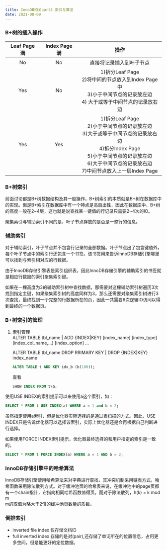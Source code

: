 ```yaml
---
title: InnoDB相关part5 索引与算法  
date: 2021-08-09 
---  
```



### B+树的插入操作  
| Leaf Page 满 | Index Page 满| 操作| 
|:--:|:--:|:--:|
|No|No|直接将记录插入到叶子节点|
|Yes|No|1)拆分Leaf Page <br> 2)将中间的节点放入到Index Page中 <br> 3)小于中间节点的记录放左边 <br> 4) 大于或等于中间节点的记录放右边
|Yes|Yes|1)拆分Leaf Page <br> 2)小于中间节点的记录放左边 <br> 3)大于或等于中间节点的记录放右边 <br> 4)拆分Index Page <br> 5)小于中间节点的记录放左边 <br> 6)大于中间节点的记录放右边 <br> 7)中间节点放入上一层Index Page <br>|



### B+树索引
前面讨论都是B+树数据结构及其一般操作，B+树索引的本质就是B+树在数据库中的实现。但是B+索引在数据库中有一个特点是高扇出性，因此在数据库中，B+树的高度一般在2~4层，这也就是说查找某一键值的行记录只需要2~4次的IO。  


聚集索引与辅助索引不同的是，叶子节点存放的是否是一整行的信息。    

### 辅助索引   

对于辅助索引，叶子节点并不包含行记录的全部数据。叶子节点出了包含键值外，每个叶子节点中的索引行还包含一个书签。该书签用来告诉InnoDB存储引擎哪里可以找到与索引相对应的行数据。    

由于InnoDB存储引擎表是索引组织表，因此InnoDB存储引擎的辅助索引的书签就是相应行数据的索引聚集索引键。   



如果在一棵高度为3的辅助索引树中查找数据，那需要对这棵辅助索引树遍历3次找到指定主键，如果聚集索引树的高度同样为3，那么还需要对聚集索引树进行3次查找，最终找到一个完整的行数据所在的页，因此一共需要6次逻辑IO访问以得到最终的一个数据页。  

### B+树索引的管理  

1. 索引管理  
   ALTER TABLE tbl_name | ADD {INDEX|KEY} [index_name] [index_type] (index_col_name,...) [index_option] ...

   ALTER TABLE tbl_name DROP RRIMARY KEY | DROP {INDEX|KEY} index_name

   ```sql
   ALTER TABLE t ADD KEY idx_b (b(100));
   ```

   查看

   ```sql
   SHOW INDEX FROM t\G;
   ```

使用USE INDEX的索引提示可以来使用a这个索引，如： 

```sql
SELECT * FROM t USE INDEX(a) WHERE a = 1 and b = 2;
```

虽然指定使用a索引，但是优化器实际选择的是通过表扫描的方式。因此，USE INDEX只是告诉优化器可以选择该索引，实际上优化器还是会再根据自己判断进行选择。  


如果使用FORCE INDEX索引提示，优化器最终选择的和用户指定的索引是一致的。  


```sql
SELECT * FROM t FORCE INDEX(a) WHERE a = 1 AND b = 2;
```


### InnoDB存储引擎中的哈希算法  

InnoDB存储引擎使用哈希算法来对字典进行查找，其冲突机制采用链表方式，哈希函数采用除法散列方式。对于缓冲池页的哈希表来说，在缓冲池中的page页都有一个chain指针，它指向相同哈希函数值得页。而对于除法散列，h(k) = k mod m  
m的取值为略大于2倍的缓冲池页数量的质数。  


### 倒排索引  

+ inverted file index 仅存储文档ID
+ full inverted index 存储的是对(pair),还存储了单词所在的位置信息，占用更多空间，但是能更好的定位数据。  





